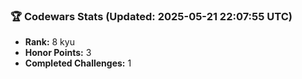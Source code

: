 ### 🏆 Codewars Stats (Updated: 2025-05-21 22:07:55 UTC)

- **Rank:** 8 kyu
- **Honor Points:** 3
- **Completed Challenges:** 1

